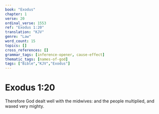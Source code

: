 ```yaml
---
book: "Exodus"
chapter: 1
verse: 20
ordinal_verse: 1553
ref: "Exodus 1:20"
translation: "KJV"
genre: "Law"
word_count: 15
topics: []
cross_references: []
grammar_tags: [inference-opener, cause-effect]
thematic_tags: [names-of-god]
tags: ["Bible","KJV","Exodus"]
---
```


# Exodus 1:20

Therefore God dealt well with the midwives: and the people multiplied, and waxed very mighty.
